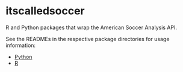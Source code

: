 # itscalledsoccer

R and Python packages that wrap the American Soccer Analysis API.

See the READMEs in the respective package directories for usage information:

- [Python](python-package/README.md)
- [R](R-package/README.md)
